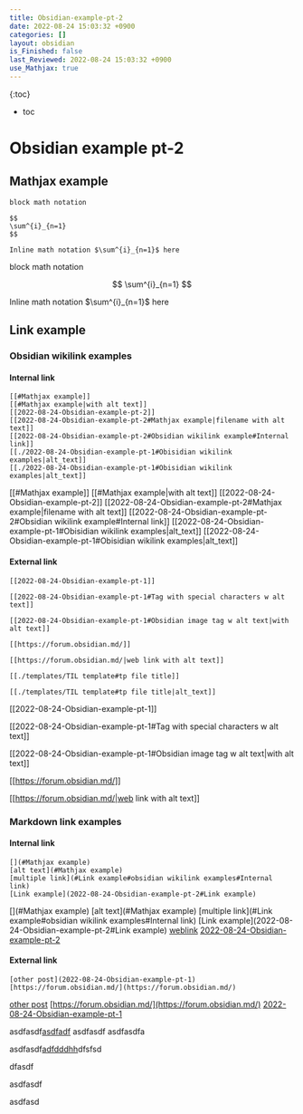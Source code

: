 ```yaml
---
title: Obsidian-example-pt-2
date: 2022-08-24 15:03:32 +0900
categories: []
layout: obsidian
is_Finished: false
last_Reviewed: 2022-08-24 15:03:32 +0900
use_Mathjax: true
---
```


{:toc}
* toc
# Obsidian example pt-2

## Mathjax example
```
block math notation

$$
\sum^{i}_{n=1}
$$

Inline math notation $\sum^{i}_{n=1}$ here
```
block math notation

$$
\sum^{i}_{n=1}
$$

Inline math notation $\sum^{i}_{n=1}$ here

## Link example
### Obsidian wikilink examples
#### Internal link
```
[[#Mathjax example]]
[[#Mathjax example|with alt text]]
[[2022-08-24-Obsidian-example-pt-2]]
[[2022-08-24-Obsidian-example-pt-2#Mathjax example|filename with alt text]]
[[2022-08-24-Obsidian-example-pt-2#Obsidian wikilink example#Internal link]]
[[./2022-08-24-Obsidian-example-pt-1#Obisidian wikilink examples|alt_text]]
[[./2022-08-24-Obsidian-example-pt-1#Obisidian wikilink examples|alt_text]]
```
[[#Mathjax example]]
[[#Mathjax example|with alt text]]
[[2022-08-24-Obsidian-example-pt-2]]
[[2022-08-24-Obsidian-example-pt-2#Mathjax example|filename with alt text]]
[[2022-08-24-Obsidian-example-pt-2#Obsidian wikilink example#Internal link]]
[[2022-08-24-Obsidian-example-pt-1#Obisidian wikilink examples|alt_text]]
[[2022-08-24-Obsidian-example-pt-1#Obisidian wikilink examples|alt_text]]


#### External link
```
[[2022-08-24-Obsidian-example-pt-1]]

[[2022-08-24-Obsidian-example-pt-1#Tag with special characters w alt text]]

[[2022-08-24-Obsidian-example-pt-1#Obsidian image tag w alt text|with alt text]]

[[https://forum.obsidian.md/]]

[[https://forum.obsidian.md/|web link with alt text]]

[[./templates/TIL template#tp file title]]

[[./templates/TIL template#tp file title|alt_text]]
```
[[2022-08-24-Obsidian-example-pt-1]]

[[2022-08-24-Obsidian-example-pt-1#Tag with special characters w alt text]]

[[2022-08-24-Obsidian-example-pt-1#Obsidian image tag w alt text|with alt text]]

[[https://forum.obsidian.md/]]

[[https://forum.obsidian.md/|web link with alt text]]

### Markdown link examples
#### Internal link
```
[](#Mathjax example)
[alt text](#Mathjax example)
[multiple link](#Link example#obsidian wikilink examples#Internal link)
[Link example](2022-08-24-Obsidian-example-pt-2#Link example)
```
[](#Mathjax example)
[alt text](#Mathjax example)
[multiple link](#Link example#obsidian wikilink examples#Internal link)
[Link example](2022-08-24-Obsidian-example-pt-2#Link example)
[weblink](https://forum.obsidian.md/)
[2022-08-24-Obsidian-example-pt-2](2022-08-24-Obsidian-example-pt-2.md)

#### External link
```
[other post](2022-08-24-Obsidian-example-pt-1)
[https://forum.obsidian.md/](https://forum.obsidian.md/)
```
[other post](2022-08-24-Obsidian-example-pt-1.md)
[https://forum.obsidian.md/](https://forum.obsidian.md/)
[2022-08-24-Obsidian-example-pt-1](2022-08-24-Obsidian-example-pt-1.md)

asdfasdf[asdfadf](http://naver.com)
asdfasdf
asdfasdfa

asdfasdf[adfdddhh](http://naver.com)dfsfsd

dfasdf

asdfasdf

asdfasd
